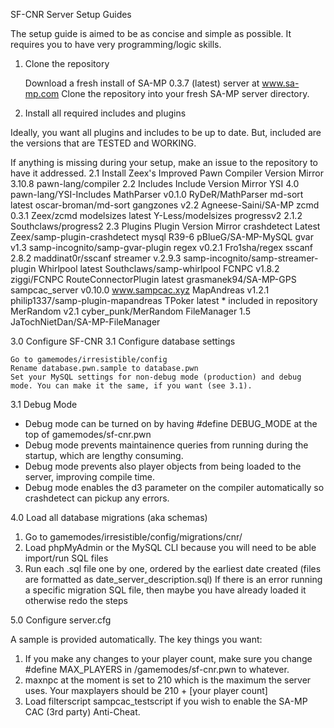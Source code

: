 SF-CNR Server Setup Guides

The setup guide is aimed to be as concise and simple as possible. It requires you to have very programming/logic skills.
1. Clone the repository

   Download a fresh install of SA-MP 0.3.7 (latest) server at www.sa-mp.com
   Clone the repository into your fresh SA-MP server directory.

2. Install all required includes and plugins

Ideally, you want all plugins and includes to be up to date. But, included are the versions that are TESTED and WORKING.

If anything is missing during your setup, make an issue to the repository to have it addressed.
2.1 Install Zeex's Improved Pawn Compiler
Version 	Mirror
3.10.8 	pawn-lang/compiler
2.2 Includes
Include 	Version 	Mirror
YSI 	4.0 	pawn-lang/YSI-Includes
MathParser 	v0.1.0 	RyDeR/MathParser
md-sort 	latest 	oscar-broman/md-sort
gangzones 	v2.2 	Agneese-Saini/SA-MP
zcmd 	0.3.1 	Zeex/zcmd
modelsizes 	latest 	Y-Less/modelsizes
progressv2 	2.1.2 	Southclaws/progress2
2.3 Plugins
Plugin 	Version 	Mirror
crashdetect 	Latest 	Zeex/samp-plugin-crashdetect
mysql 	R39-6 	pBlueG/SA-MP-MySQL
gvar 	v1.3 	samp-incognito/samp-gvar-plugin
regex 	v0.2.1 	Fro1sha/regex
sscanf 	2.8.2 	maddinat0r/sscanf
streamer 	v.2.9.3 	samp-incognito/samp-streamer-plugin
Whirlpool 	latest 	Southclaws/samp-whirlpool
FCNPC 	v1.8.2 	ziggi/FCNPC
RouteConnectorPlugin 	latest 	grasmanek94/SA-MP-GPS
sampcac_server 	v0.10.0 	www.sampcac.xyz
MapAndreas 	v1.2.1 	philip1337/samp-plugin-mapandreas
TPoker 	latest 	* included in repository
MerRandom 	v2.1 	cyber_punk/MerRandom
FileManager 	1.5 	JaTochNietDan/SA-MP-FileManager

3.0 Configure SF-CNR
3.1 Configure database settings

    Go to gamemodes/irresistible/config
    Rename database.pwn.sample to database.pwn
    Set your MySQL settings for non-debug mode (production) and debug mode. You can make it the same, if you want (see 3.1).

3.1 Debug Mode

* Debug mode can be turned on by having #define DEBUG_MODE at the top of gamemodes/sf-cnr.pwn
* Debug mode prevents maintainence queries from running during the startup, which are lengthy consuming.
* Debug mode prevents also player objects from being loaded to the server, improving compile time.
* Debug mode enables the d3 parameter on the compiler automatically so crashdetect can pickup any errors.

4.0 Load all database migrations (aka schemas)

1. Go to gamemodes/irresistible/config/migrations/cnr/
2. Load phpMyAdmin or the MySQL CLI because you will need to be able import/run SQL files
3. Run each .sql file one by one, ordered by the earliest date created (files are formatted as date_server_description.sql)
    If there is an error running a specific migration SQL file, then maybe you have already loaded it otherwise redo the steps

5.0 Configure server.cfg

A sample is provided automatically. The key things you want:

1. If you make any changes to your player count, make sure you change #define MAX_PLAYERS in /gamemodes/sf-cnr.pwn to whatever.
2. maxnpc at the moment is set to 210 which is the maximum the server uses. Your maxplayers should be 210 + [your player count]
3. Load filterscript sampcac_testscript if you wish to enable the SA-MP CAC (3rd party) Anti-Cheat.